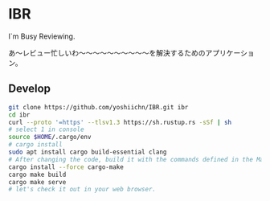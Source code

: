 # IBR
I`m Busy Reviewing.

あ～レビュー忙しいわ～～～～～～～～～～を解決するためのアプリケーション。

## Develop
```bash
git clone https://github.com/yoshiichn/IBR.git ibr
cd ibr
curl --proto '=https' --tlsv1.3 https://sh.rustup.rs -sSf | sh
# select 1 in console
source $HOME/.cargo/env
# cargo install
sudo apt install cargo build-essential clang
# After changing the code, build it with the commands defined in the Makefile.
cargo install --force cargo-make
cargo make build
cargo make serve
# let's check it out in your web browser.
```
